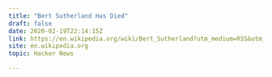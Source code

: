 ```yaml
---
title: "Bert Sutherland Has Died"
draft: false
date: 2020-02-19T22:14:15Z
link: https://en.wikipedia.org/wiki/Bert_Sutherland?utm_medium=RSS&utm_source=hune
site: en.wikipedia.org
topic: Hacker News  

---
```

